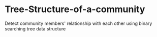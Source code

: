# Tree-Structure-of-a-community
Detect community members' relationship with each other using binary searching tree data structure
